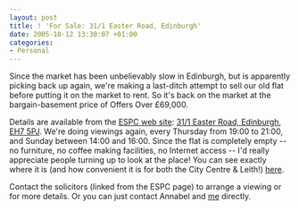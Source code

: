 ```yaml
---
layout: post
title: ! 'For Sale: 31/1 Easter Road, Edinburgh'
date: 2005-10-12 13:30:07 +01:00
categories:
- Personal
---
```

Since the market has been unbelievably slow in Edinburgh, but is apparently picking back up again, we're making a last-ditch attempt to sell our old flat before putting it on the market to rent.  So it's back on the market at the bargain-basement price of Offers Over &pound;69,000.

Details are available from the <a href="http://www.espc.com/">ESPC web site</a>: <a href="http://www.espc.com/EspcPublic/UniversalPages/PropertyDetails.aspx?rid=182777">31/1 Easter Road, Edinburgh, EH7 5PJ</a>.  We're doing viewings again, every Thursday from 19:00 to 21:00, and Sunday between 14:00 and 16:00.  Since the flat is completely empty -- no furniture, no coffee making facilities, no Internet access -- I'd really appreciate people turning up to look at the place!  You can see exactly where it is (and how convenient it is for both the City Centre &amp; Leith!) <a href="http://maps.google.co.uk/maps?q=55.959255,-3.171680&hl=en" title="31/1 Easter Road on Google Maps">here</a>.

Contact the solicitors (linked from the ESPC page) to arrange a viewing or for more details.  Or you can just contact Annabel and <a href="mailto:mathie@woss.name">me</a> directly.
